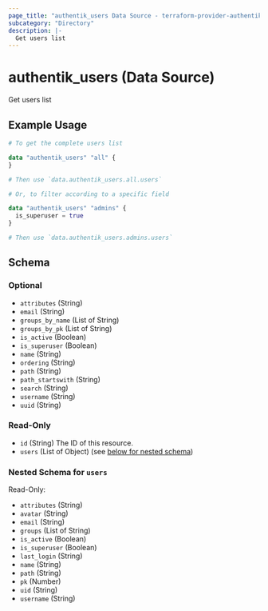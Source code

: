 ```yaml
---
page_title: "authentik_users Data Source - terraform-provider-authentik"
subcategory: "Directory"
description: |-
  Get users list
---
```


# authentik_users (Data Source)

Get users list

## Example Usage

```terraform
# To get the complete users list

data "authentik_users" "all" {
}

# Then use `data.authentik_users.all.users`

# Or, to filter according to a specific field

data "authentik_users" "admins" {
  is_superuser = true
}

# Then use `data.authentik_users.admins.users`
```

<!-- schema generated by tfplugindocs -->
## Schema

### Optional

- `attributes` (String)
- `email` (String)
- `groups_by_name` (List of String)
- `groups_by_pk` (List of String)
- `is_active` (Boolean)
- `is_superuser` (Boolean)
- `name` (String)
- `ordering` (String)
- `path` (String)
- `path_startswith` (String)
- `search` (String)
- `username` (String)
- `uuid` (String)

### Read-Only

- `id` (String) The ID of this resource.
- `users` (List of Object) (see [below for nested schema](#nestedatt--users))

<a id="nestedatt--users"></a>
### Nested Schema for `users`

Read-Only:

- `attributes` (String)
- `avatar` (String)
- `email` (String)
- `groups` (List of String)
- `is_active` (Boolean)
- `is_superuser` (Boolean)
- `last_login` (String)
- `name` (String)
- `path` (String)
- `pk` (Number)
- `uid` (String)
- `username` (String)


